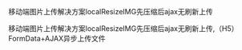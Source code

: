 移动端图片上传解决方案localResizeIMG先压缩后ajax无刷新上传

移动端图片上传解决方案localResizeIMG先压缩后ajax无刷新上传,（H5）FormData+AJAX异步上传文件
